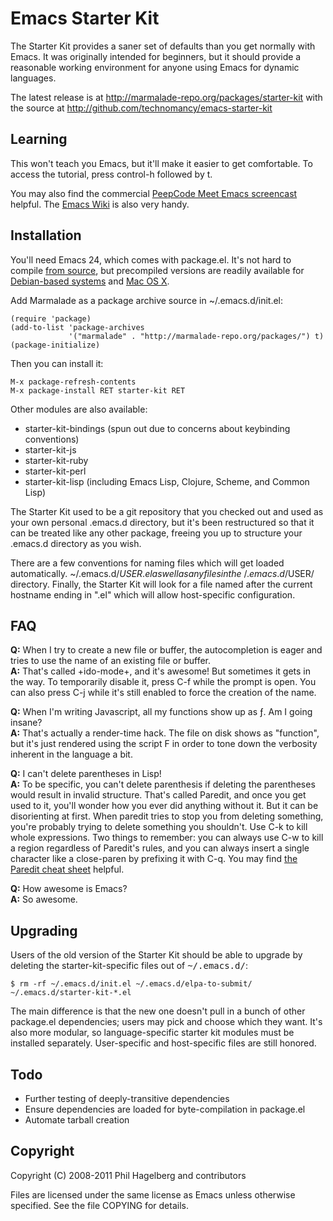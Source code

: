 # Emacs Starter Kit

The Starter Kit provides a saner set of defaults than you get normally
with Emacs. It was originally intended for beginners, but it should
provide a reasonable working environment for anyone using Emacs for
dynamic languages.

The latest release is at http://marmalade-repo.org/packages/starter-kit
with the source at http://github.com/technomancy/emacs-starter-kit

## Learning

This won't teach you Emacs, but it'll make it easier to get
comfortable. To access the tutorial, press control-h followed by t.

You may also find the commercial [PeepCode Meet Emacs
screencast](http://peepcode.com/products/meet-emacs) helpful. The
[Emacs Wiki](http://emacswiki.org) is also very handy.

## Installation

You'll need Emacs 24, which comes with package.el. It's not hard to
compile [from source](http://github.com/emacsmirror/emacs), but
precompiled versions are readily available for
[Debian-based systems](http://emacs.naquadah.org/) and
[Mac OS X](http://emacsformacosx.com).

Add Marmalade as a package archive source in ~/.emacs.d/init.el:

    (require 'package)
    (add-to-list 'package-archives
                 '("marmalade" . "http://marmalade-repo.org/packages/") t)
    (package-initialize)

Then you can install it:

    M-x package-refresh-contents
    M-x package-install RET starter-kit RET

Other modules are also available:

* starter-kit-bindings (spun out due to concerns about keybinding conventions)
* starter-kit-js
* starter-kit-ruby
* starter-kit-perl
* starter-kit-lisp (including Emacs Lisp, Clojure, Scheme, and Common Lisp)

The Starter Kit used to be a git repository that you checked out and
used as your own personal .emacs.d directory, but it's been
restructured so that it can be treated like any other package, freeing
you up to structure your .emacs.d directory as you wish.

There are a few conventions for naming files which will get loaded
automatically. ~/.emacs.d/$USER.el as well as any files in the
~/.emacs.d/$USER/ directory. Finally, the Starter Kit will look for a
file named after the current hostname ending in ".el" which will allow
host-specific configuration.

## FAQ

**Q:** When I try to create a new file or buffer, the autocompletion is eager and tries to use the name of an existing file or buffer.  
**A:** That's called +ido-mode+, and it's awesome! But sometimes it
  gets in the way. To temporarily disable it, press C-f while the
  prompt is open. You can also press C-j while it's still enabled to
  force the creation of the name.

**Q:** When I'm writing Javascript, all my functions show up as ƒ. Am I going insane?  
**A:** That's actually a render-time hack. The file on disk shows as
  "function", but it's just rendered using the script F in order to
  tone down the verbosity inherent in the language a bit.

**Q:** I can't delete parentheses in Lisp!  
**A:** To be specific, you can't delete parenthesis if deleting the
  parentheses would result in invalid structure. That's called
  Paredit, and once you get used to it, you'll wonder how you ever did
  anything without it. But it can be disorienting at first. When
  paredit tries to stop you from deleting something, you're probably
  trying to delete something you shouldn't. Use C-k to kill whole
  expressions. Two things to remember: you can always use C-w to kill
  a region regardless of Paredit's rules, and you can always insert a
  single character like a close-paren by prefixing it with C-q. You
  may find [the Paredit cheat 
  sheet](http://www.emacswiki.org/emacs/PareditCheatsheet) helpful.

**Q:** How awesome is Emacs?  
**A:** So awesome.

## Upgrading

Users of the old version of the Starter Kit should be able to upgrade
by deleting the starter-kit-specific files out of <tt>~/.emacs.d/</tt>:

    $ rm -rf ~/.emacs.d/init.el ~/.emacs.d/elpa-to-submit/ ~/.emacs.d/starter-kit-*.el

The main difference is that the new one doesn't pull in a bunch of
other package.el dependencies; users may pick and choose which they
want. It's also more modular, so language-specific starter kit modules
must be installed separately. User-specific and host-specific files
are still honored.

## Todo

* Further testing of deeply-transitive dependencies
* Ensure dependencies are loaded for byte-compilation in package.el
* Automate tarball creation

## Copyright

Copyright (C) 2008-2011 Phil Hagelberg and contributors

Files are licensed under the same license as Emacs unless otherwise
specified. See the file COPYING for details.
